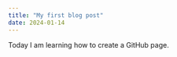 ```yaml
---
title: "My first blog post"
date: 2024-01-14
---
```


Today I am learning how to create a GitHub page.
